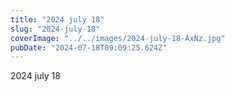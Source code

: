```yaml
---
title: "2024 july 18"
slug: "2024-july-18"
coverImage: "../../images/2024-july-18-AxNz.jpg"
pubDate: "2024-07-18T09:09:25.624Z"
---
```


2024 july 18
